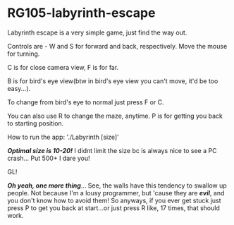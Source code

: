 # RG105-labyrinth-escape


Labyrinth escape is a very simple game, just find the way out.

Controls are - W and S for forward and back, respectively. Move the mouse for turning.

C is for close camera view, F is for far. 

B is for bird's eye view(btw in bird's eye view you can't move, it'd be too easy...).

To change from bird's eye to normal just press F or C.

You can also use R to change the maze, anytime. P is for getting you back to starting position.

How to run the app: './Labyrinth [size]'  

***Optimal size is 10-20!*** I didnt limit the size bc is always nice to see a PC crash... Put 500+ I dare you!

GL!

***Oh yeah, one more thing***... See, the walls have this tendency to swallow up people. Not because I'm a lousy programmer, but 'cause they are ***evil***, and you don't know how to avoid them! So anyways, if you ever get stuck just press P to get you back at start...or just press R like, 17 times, that should work. 
